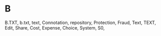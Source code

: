 # B
B.TXT, b.txt, text, Connotation, repository, Protection, Fraud, Text, TEXT, Edit, Share, Cost, Expense, Choice, System, S0, 
